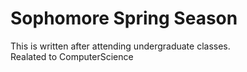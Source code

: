 # Sophomore Spring Season

This is written after attending undergraduate classes.  
Realated to ComputerScience
